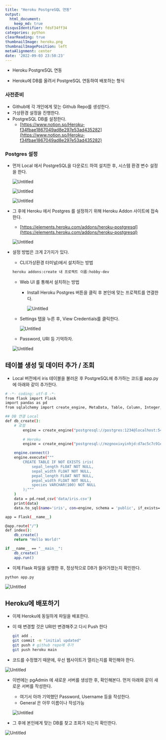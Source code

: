 ```yaml
---
title: "Heroku PostgreSQL 연동"
output:
  html_document:
    keep_md: true
disqusIdentifier: fdsF34ff34
categories: python
clearReading: true
thumbnailImage: heroku.png
thumbnailImagePosition: left
metaAlignment: center
date: '2022-09-03 23:50:23'
---
```


-  Heroku PostgreSQL 연동
<!-- excerpt -->
- Heroku에 DB를 올려서 PostgreSQL 연동하여 배포하는 형식

### 사전준비

- Github에 각 개인에게 맞는 Github Repo를 생성한다.
- 가상환경 설정을 진행한다.
- PostgreSQL DB를 설정한다.
    - [https://www.notion.so/Heroku-f34fbae1867049ad8e297e53ad435282](https://www.notion.so/Heroku-f34fbae1867049ad8e297e53ad435282)
        
        

### Postgres 설정

- 먼저 Local 에서 PostgreSQL을 다운로드 하여 설치한 후, 시스템 환경 변수 설정을 한다.
    
    ![Untitled](/images/day0903/Untitled.png)
    
    ![Untitled](/images/day0903/Untitled%201.png)
    
    ![Untitled](/images/day0903/Untitled%202.png)
    
- 그 후에 Heroku 에서 Postgres 를 설정하기 위해 Heroku Addon 사이트에 접속한다.
    - [https://elements.heroku.com/addons/heroku-postgresql](https://elements.heroku.com/addons/heroku-postgresql)
    
    ![Untitled](/images/day0903/Untitled%203.png)
    

- 설정 방법은 크게 2가지가 있다.
    - CLI(가상환경 터미널)에서 설치하는 방법
    
    ```bash
    heroku addons:create 내 프로젝트 이름:hobby-dev
    ```
    
    - Web UI 를 통해서 설치하는 방법
        - Install Heroku Postgres 버튼을 클릭 후 본인에 맞는 프로젝트를 연결한다.
            
            ![Untitled](/images/day0903/Untitled%204.png)
            
    
    - Settings 탭을 누른 후, View Credentials를 클릭한다.
        
        ![Untitled](/images/day0903/Untitled%205.png)
        
    
    - Password,  URI  등 기억하자.
    
    ![Untitled](/images/day0903/Untitled%206.png)
    

## 테이블 생성 및 데이터 추가 / 조회

- Local 버전에서 iris 테이블을 불러온 후 PostgreSQL에 추가하는 코드를 app.py에 아래와 같이 추가한다.

```bash
# -*- coding: utf-8 -*-
from flask import Flask
import pandas as pd 
from sqlalchemy import create_engine, MetaData, Table, Column, Integer, String

## DB 연결 Local
def db_create():
    # 로컬
		engine = create_engine("postgresql://postgres:1234@localhost:5432/chatbot", echo = False)
		
		# Heroku
		engine = create_engine("postgresql://mzgnoxixyinhjd:d7ac5c7c91e4b4b82bfbdc56dc09a762cf9025423f26c0d0d5d0a6a1a6442765@ec2-34-235-31-124.compute-1.amazonaws.com:5432/dfqa3qaa76tclf", echo = False)

    engine.connect()
    engine.execute("""
        CREATE TABLE IF NOT EXISTS iris(
            sepal_length FLOAT NOT NULL,
            sepal_width FLOAT NOT NULL,
            pepal_length FLOAT NOT NULL,
            pepal_width FLOAT NOT NULL,
            species VARCHAR(100) NOT NULL
        );"""
    )
    data = pd.read_csv('data/iris.csv')
    print(data)
    data.to_sql(name='iris', con=engine, schema = 'public', if_exists='replace', index=False)

app = Flask(__name__)

@app.route("/")
def index():
    db_create()
    return "Hello World!"

if __name__ == "__main__":
    db_create()
    app.run()
```

- 이제 Flask 파일을 실행한 후, 정상적으로 DB가 들어가졌는지 확인한다.

```bash
python app.py
```

![Untitled](/images/day0903/Untitled%207.png)

## Heroku에 배포하기

- 이제 Heroku에 동일하게 파일을 배포한다.
- 이 때 변경할 것은 URI만 변경해주고 다시 Push 한다
    
    ```bash
    git add .
    git commit -m "initial updated"
    git push # github repo에 추가
    git push heroku main
    ```
    

- 코드를 수정했기 때문에, 우선 웹사이트가 열리는지를 확인해야 한다.

![Untitled](/images/day0903/Untitled%208.png)

- 이번에는 pgAdmin 에 새로운 서버를 생성한 후, 확인해본다. 먼저 아래와 같이 새로운 서버를 작성한다.
    - 여기서 아까 기억했던 Password, Username 등을 작성한다.
    - General 은 아무 이름이나 작성가능
    
    ![Untitled](/images/day0903/Untitled%209.png)
    

- 그 후에 본인에게 맞는 DB를 찾고 조회가 되는지 확인한다.

![Untitled](/images/day0903/Untitled%2010.png)